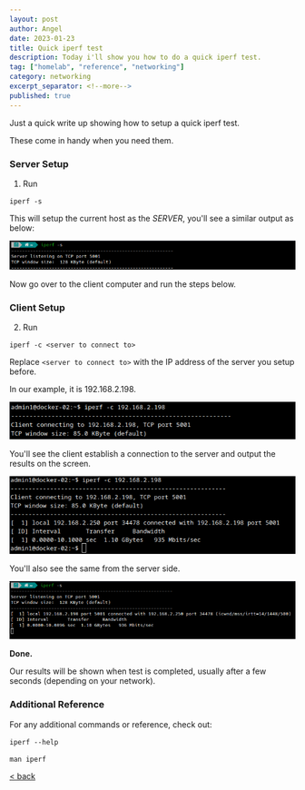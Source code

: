```yaml
---
layout: post
author: Angel
date: 2023-01-23
title: Quick iperf test
description: Today i'll show you how to do a quick iperf test.
tag: ["homelab", "reference", "networking"] 
category: networking
excerpt_separator: <!--more-->
published: true
---
```

Just a quick write up showing how to setup a quick iperf test. <!--more--> 

These come in handy when you need them.


### Server Setup

1. Run
```
iperf -s
``` 

This will setup the current host as the _SERVER_, you'll see a similar output as below:

![server](/assets/img/posts-content/2023-01-23/iperf1.png)

Now go over to the client computer and run the steps below.


### Client Setup

2. Run 
```
iperf -c <server to connect to> 
``` 

Replace `<server to connect to>` with the IP address of the server you setup before.

In our example, it is 192.168.2.198. 

![server](/assets/img/posts-content/2023-01-23/iperf2.png)

You'll see the client establish a connection to the server and output the results on the screen.

![server](/assets/img/posts-content/2023-01-23/iperf3.png)

You'll also see the same from the server side.

![server](/assets/img/posts-content/2023-01-23/iperf4.png)

**Done.**

Our results will be shown when test is completed, usually after a few seconds (depending on your network).

### Additional Reference

For any additional commands or reference, check out:

```
iperf --help
```

```
man iperf
```

[ < back ](/blog)
